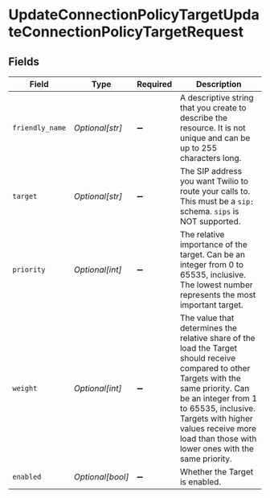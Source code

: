 # UpdateConnectionPolicyTargetUpdateConnectionPolicyTargetRequest


## Fields

| Field                                                                                                                                                                                                                                                                              | Type                                                                                                                                                                                                                                                                               | Required                                                                                                                                                                                                                                                                           | Description                                                                                                                                                                                                                                                                        |
| ---------------------------------------------------------------------------------------------------------------------------------------------------------------------------------------------------------------------------------------------------------------------------------- | ---------------------------------------------------------------------------------------------------------------------------------------------------------------------------------------------------------------------------------------------------------------------------------- | ---------------------------------------------------------------------------------------------------------------------------------------------------------------------------------------------------------------------------------------------------------------------------------- | ---------------------------------------------------------------------------------------------------------------------------------------------------------------------------------------------------------------------------------------------------------------------------------- |
| `friendly_name`                                                                                                                                                                                                                                                                    | *Optional[str]*                                                                                                                                                                                                                                                                    | :heavy_minus_sign:                                                                                                                                                                                                                                                                 | A descriptive string that you create to describe the resource. It is not unique and can be up to 255 characters long.                                                                                                                                                              |
| `target`                                                                                                                                                                                                                                                                           | *Optional[str]*                                                                                                                                                                                                                                                                    | :heavy_minus_sign:                                                                                                                                                                                                                                                                 | The SIP address you want Twilio to route your calls to. This must be a `sip:` schema. `sips` is NOT supported.                                                                                                                                                                     |
| `priority`                                                                                                                                                                                                                                                                         | *Optional[int]*                                                                                                                                                                                                                                                                    | :heavy_minus_sign:                                                                                                                                                                                                                                                                 | The relative importance of the target. Can be an integer from 0 to 65535, inclusive. The lowest number represents the most important target.                                                                                                                                       |
| `weight`                                                                                                                                                                                                                                                                           | *Optional[int]*                                                                                                                                                                                                                                                                    | :heavy_minus_sign:                                                                                                                                                                                                                                                                 | The value that determines the relative share of the load the Target should receive compared to other Targets with the same priority. Can be an integer from 1 to 65535, inclusive. Targets with higher values receive more load than those with lower ones with the same priority. |
| `enabled`                                                                                                                                                                                                                                                                          | *Optional[bool]*                                                                                                                                                                                                                                                                   | :heavy_minus_sign:                                                                                                                                                                                                                                                                 | Whether the Target is enabled.                                                                                                                                                                                                                                                     |
